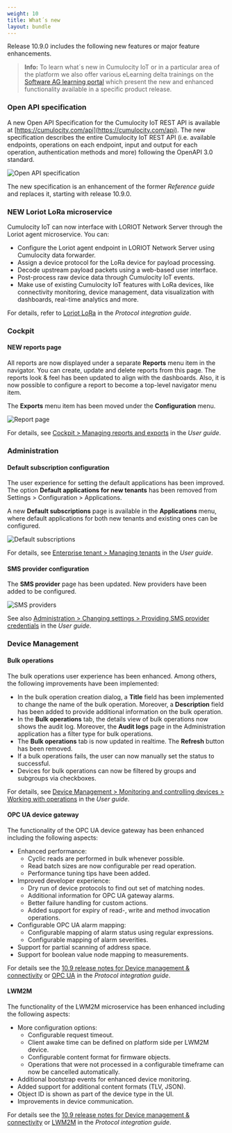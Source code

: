 ```yaml
---
weight: 10
title: What´s new
layout: bundle
---
```


Release 10.9.0 includes the following new features or major feature enhancements.

>**Info:** To learn what´s new in Cumulocity IoT or in a particular area of the platform we also offer various eLearning delta trainings on the [Software AG learning portal](https://knowledge.softwareag.com/iot_delta) which present the new and enhanced functionality available in a specific product release.

### Open API specification

A new Open API Specification for the Cumulocity IoT REST API is available at [https://cumulocity.com/api](https://cumulocity.com/api). The new specification describes the entire Cumulocity IoT REST API (i.e. available endpoints, operations on each endpoint, input and output for each operation, authentication methods and more) following the OpenAPI 3.0 standard.

![Open API specification](/images/release-notes/open-api-new.png)

The new specification is an enhancement of the former *Reference guide* and replaces it, starting with release 10.9.0.


### NEW Loriot LoRa microservice

Cumulocity IoT can now interface with LORIOT Network Server through the Loriot agent microservice. You can:

* Configure the Loriot agent endpoint in LORIOT Network Server using Cumulocity data forwarder.
* Assign a device protocol for the LoRa device for payload processing.
* Decode upstream payload packets using a web-based user interface.
* Post-process raw device data through Cumulocity IoT events.
* Make use of existing Cumulocity IoT features with LoRa devices, like connectivity monitoring, device management, data visualization with dashboards, real-time analytics and more.

For details, refer to [Loriot LoRa](https://cumulocity.com/guides/10.9.0/protocol-integration/lora-loriot/) in the *Protocol integration guide*.

### Cockpit

#### NEW reports page

All reports are now displayed under a separate <b>Reports</b> menu item in the navigator. You can create, update and delete reports from this page. The reports look & feel has been updated to align with the dashboards. Also, it is now possible to configure a report to become a top-level navigator menu item.

The <b>Exports</b> menu item has been moved under the <b>Configuration</b> menu.

![Report page](/images/release-notes/cockpit-reports-list.png)

For details, see <a href="https://cumulocity.com/guides/10.9.0/users-guide/cockpit/#reports" class="no-ajaxy">Cockpit > Managing reports and exports</a> in the <em>User guide</em>.

### Administration

#### Default subscription configuration

The user experience for setting the default applications has been improved. The option <b>Default applications for new tenants</b> has been removed from Settings > Configuration > Applications.

A new <b>Default subscriptions</b> page is available in the <b>Applications</b> menu, where default applications for both new tenants and existing ones can be configured.

![Default subscriptions](/images/release-notes/admin-default-subscriptions-inherited.png)

For details, see <a href="https://cumulocity.com/guides/10.9.0/users-guide/enterprise-edition/#managing-tenants" class="no-ajaxy">Enterprise tenant > Managing tenants</a> in the <em>User guide</em>.


#### SMS provider configuration

The <b>SMS provider</b> page has been updated. New providers have been added to be configured.

![SMS providers](/images/release-notes/admin-settings-sms-provider.png)

See also <a href="https://cumulocity.com/guides/10.9.0/users-guide/administration/#openIT-credentials" class="no-ajaxy">Administration > Changing settings > Providing SMS provider credentials</a> in the <em>User guide</em>.

### Device Management

#### Bulk operations

The bulk operations user experience has been enhanced. Among others, the following improvements have been implemented:

* In the bulk operation creation dialog, a <b>Title</b> field has been implemented to change the name of the bulk operation. Moreover, a <b>Description</b> field has been added to provide additional information on the bulk operation.
* In the <b>Bulk operations</b> tab, the details view of bulk operations now shows the audit log. Moreover, the <b>Audit logs</b> page in the Administration application has a filter type for bulk operations.
* The <b>Bulk operations</b> tab is now updated in realtime. The <b>Refresh</b> button has been removed.
* If a bulk operations fails, the user can now manually set the status to successful.
* Devices for bulk operations can now be filtered by groups and subgroups via checkboxes.

For details, see <a href="https://cumulocity.com/guides/10.9.0/users-guide/device-management/#operation-monitoring" class="no-ajaxy">Device Management > Monitoring  and controlling devices > Working with operations</a> in the <em>User guide</em>. </td>

#### OPC UA device gateway

The functionality of the OPC UA device gateway has been enhanced including the following aspects:

- Enhanced performance:
  - Cyclic reads are performed in bulk whenever possible.
  - Read batch sizes are now configurable per read operation.
  - Performance tuning tips have been added.
- Improved developer experience:
  - Dry run of device protocols to find out set of matching nodes.
  - Additional information for OPC UA gateway alarms.
  - Better failure handling for custom actions.
  - Added support for expiry of read-, write and method invocation operations.
- Configurable OPC UA alarm mapping:
  - Configurable mapping of alarm status using regular expressions.
  - Configurable mapping of alarm severities.
- Support for partial scanning of address space.
- Support for boolean value node mapping to measurements.

 For details see the <a href="/release-10-9-0/devices-10-9-0" class="no-ajaxy">10.9 release notes for Device management & connectivity</a> or <a href="https://cumulocity.com/guides/10.9.0/protocol-integration/opcua" class="no-ajaxy">OPC UA</a> in the *Protocol integration guide*.

#### LWM2M

The functionality of the LWM2M microservice has been enhanced including the following aspects:

- More configuration options:
  - Configurable request timeout.
  - Client awake time can be defined on platform side per LWM2M device.
  - Configurable content format for firmware objects.
  - Operations that were not processed in a configurable timeframe can now be cancelled automatically.
- Additional bootstrap events for enhanced device monitoring.
- Added support for additional content formats (TLV, JSON).
- Object ID is shown as part of the device type in the UI.
- Improvements in device communication.

For details see the <a href="/release-10-9-0/devices-10-9-0" class="no-ajaxy">10.9 release notes for Device management & connectivity</a> or <a href="https://cumulocity.com/guides/10.9.0/protocol-integration/lwm2m" class="no-ajaxy">LWM2M</a> in the *Protocol integration guide*.
